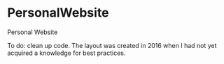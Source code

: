 # PersonalWebsite
Personal Website

To do: clean up code. The layout was created in 2016 when I had not yet acquired a knowledge for best practices.